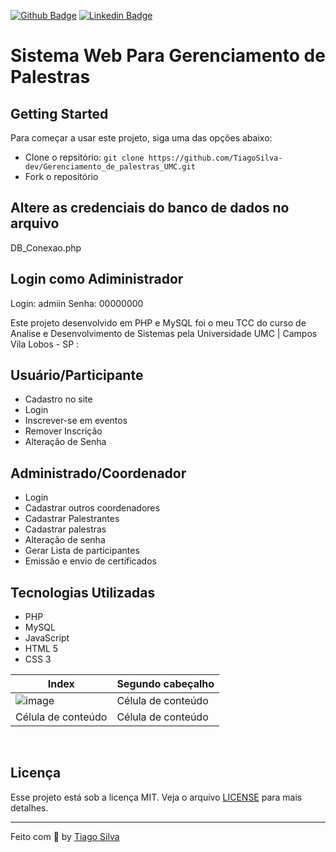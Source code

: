 [![Github Badge](https://img.shields.io/badge/-Github-000?style=flat-square&logo=Github&logoColor=white&link=https://github.com/TiagoSilva-dev)](https://github.com/TiagoSilva-dev)
[![Linkedin Badge](https://img.shields.io/badge/-LinkedIn-blue?style=flat-square&logo=Linkedin&logoColor=white&link=https://www.linkedin.com/in/tiagosilvadev/)](https://www.linkedin.com/in/tiagosilvadev/)



# Sistema Web Para Gerenciamento de Palestras
<!-- # [Homepage](http://) -->


## Getting Started

Para começar a usar este projeto, siga uma das opções abaixo:
* Clone o repsitório: `git clone https://github.com/TiagoSilva-dev/Gerenciamento_de_palestras_UMC.git`
* Fork o repositório

## Altere as credenciais do banco de dados no arquivo 
  DB_Conexao.php 
## Login como Adiministrador
  Login: admiin
  Senha: 00000000

Este projeto desenvolvido em PHP e MySQL foi o meu TCC do curso de Analise e Desenvolvimento de Sistemas pela Universidade UMC | Campos Vila Lobos - SP :

  ## Usuário/Participante
  * Cadastro no site
  * Login
  * Inscrever-se em eventos
  * Remover Inscrição
  * Alteração de Senha
  

  ## Administrado/Coordenador
  * Login
  * Cadastrar outros coordenadores
  * Cadastrar Palestrantes
  * Cadastrar palestras
  * Alteração de senha
  * Gerar Lista de participantes
  * Emissão e envio de certificados 
  
  ## Tecnologias Utilizadas 
  * PHP
  * MySQL
  * JavaScript
  * HTML 5
  * CSS 3

| Index  |  Segundo cabeçalho  |
| ------------------- | ------------------- |
|  ![image](https://user-images.githubusercontent.com/75397880/100946925-336e0180-34e3-11eb-8ed3-dae594532c2e.png) |  Célula de conteúdo |
|  Célula de conteúdo |  Célula de conteúdo |


<br>

## Licença

Esse projeto está sob a licença MIT. Veja o arquivo [LICENSE](/LICENSE) para mais detalhes.

---

Feito com :purple_heart: by [Tiago Silva](https://github.com/TiagoSilva-dev)


